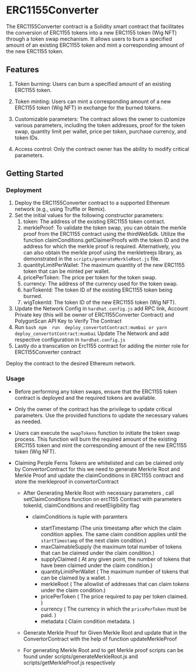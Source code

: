 
# ERC1155Converter

  

The ERC1155Converter contract is a Solidity smart contract that facilitates the conversion of ERC1155 tokens into a new ERC1155 token (Wig NFT) through a token swap mechanism. It allows users to burn a specified amount of an existing ERC1155 token and mint a corresponding amount of the new ERC1155 token.

  

## Features

1. Token burning: Users can burn a specified amount of an existing ERC1155 token.

2. Token minting: Users can mint a corresponding amount of a new ERC1155 token (Wig NFT) in exchange for the burned tokens.

3. Customizable parameters: The contract allows the owner to customize various parameters, including the token addresses, proof for the token swap, quantity limit per wallet, price per token, purchase currency, and token IDs.

4. Access control: Only the contract owner has the ability to modify critical parameters.

  

## Getting Started

### Deployment

1. Deploy the ERC1155Converter contract to a supported Ethereum network (e.g., using Truffle or Remix).
2. Set the initial values for the following constructor parameters:
	 1. token: The address of the existing ERC1155 token contract.
	 2. merkleProof: To validate the token swap, you can obtain the merkle proof from the ERC1155 contract using the thirdWebSdk. 		    Utilize the function claimConditions.getClaimerProofs with the token ID and the address for which the merkle proof is required. 		Alternatively, you can also obtain the merkle proof using the merkletreejs library, as demonstrated in the 	        		    `scripts/generateMerkleRoot.js` file.
	 3. quantityLimitPerWallet: The maximum quantity of the new ERC1155 token that can be minted per wallet.
	 4. pricePerToken: The price per token for the token swap.
	 5. currency: The address of the currency used for the token swap.
	 6. hairTokenId: The token ID of the existing ERC1155 token being burned.
	 7. wigTokenId: The token ID of the new ERC1155 token (Wig NFT).
3. Update the Network Config in `hardhat.config.js` add RPC link, Account Private key (this will be owner of  ERC1155Converter Contract) and PolygonScan API Key to Verify The Contract
4. Run ``` bash npm  run  deploy_convertotContract:mumbai or yarn  deploy_convertotContract:mumbai ``` Update The Network and add respective configuration in `hardhat.config.js`
5. Lastly do a transcation on Erc1155 contract for adding the minter role for ERC1155Converter contract
	 
Deploy the contract to the desired Ethereum network.

### Usage

-   Before performing any token swaps, ensure that the ERC1155 token contract is deployed and the required tokens are available.
    
-   Only the owner of the contract has the privilege to update critical parameters. Use the provided functions to update the necessary values as needed.
    
-   Users can execute the `swapTokens` function to initiate the token swap process. This function will burn the required amount of the existing ERC1155 token and mint the corresponding amount of the new ERC1155 token (Wig NFT).

-	Claiming Perple Ferns Tokens are whitelisted and can be claimed only by ConvertorContract for this we need to generate Merkrle Root and Merkle Proof and update the claimConditions in ERC1155 contract and store the merkleproof in convertorContract
	
	- After Generating Merkle Root with necessary parameters , call setClaimConditions function on erc1155 Contract
	with parameters tokenId, claimConditions and resetEligibility flag
		
		-	claimConditions is tuple with paramters
			
			- startTimestamp (The unix timestamp after which the claim condition applies. The same claim condition applies until the `startTimestamp` of the next claim condition.)
			- maxClaimableSupply (he maximum total number of tokens that can be claimed under the claim condition.)
			- supplyClaimed ( At any given point, the number of tokens that have been claimed under the claim condition.)
			- quantityLimitPerWallet ( The maximum number of tokens that can be claimed by a wallet. )
			- merkleRoot ( The allowlist of addresses that can claim tokens under the claim condition.)
			- pricePerToken ( The price required to pay per token claimed. )
			- currency ( The currency in which the `pricePerToken` must be paid. )
			- metadata ( Claim condition metadata. )
	- Generate Merkle Proof for Given Merkle Root and update that in the ConvertorContract with the help of function updateMerkleProof
	
	- For generating Merkle Root and to get Merkle proof scripts can be found under scripts/generateMerkleRoot.js and scripts/getMerkleProof.js respectively
